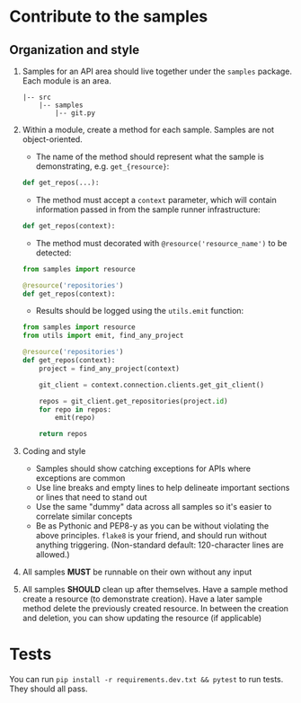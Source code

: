 # Contribute to the samples

## Organization and style

1. Samples for an API area should live together under the `samples` package. Each module is an area.
   ```
   |-- src
       |-- samples
           |-- git.py
   ```

2. Within a module, create a method for each sample. Samples are not object-oriented.
   * The name of the method should represent what the sample is demonstrating, e.g. `get_{resource}`:
    ```python
    def get_repos(...):
    ```
   * The method must accept a `context` parameter, which will contain information passed in from the sample runner infrastructure:
    ```python
    def get_repos(context):
    ```
   * The method must decorated with `@resource('resource_name')` to be detected:
    ```python
    from samples import resource

    @resource('repositories')
    def get_repos(context):
    ```
   * Results should be logged using the `utils.emit` function:
    ```python
    from samples import resource
    from utils import emit, find_any_project

    @resource('repositories')
    def get_repos(context):
        project = find_any_project(context)

        git_client = context.connection.clients.get_git_client()

        repos = git_client.get_repositories(project.id)
        for repo in repos:
            emit(repo)

        return repos
    ```


3. Coding and style
   * Samples should show catching exceptions for APIs where exceptions are common
   * Use line breaks and empty lines to help delineate important sections or lines that need to stand out
   * Use the same "dummy" data across all samples so it's easier to correlate similar concepts
   * Be as Pythonic and PEP8-y as you can be without violating the above principles. `flake8` is your friend, and should run without anything triggering. (Non-standard default: 120-character lines are allowed.)

4. All samples **MUST** be runnable on their own without any input

5. All samples **SHOULD** clean up after themselves.
Have a sample method create a resource (to demonstrate creation).
Have a later sample method delete the previously created resource.
In between the creation and deletion, you can show updating the resource (if applicable)

# Tests

You can run `pip install -r requirements.dev.txt && pytest` to run tests.
They should all pass.
